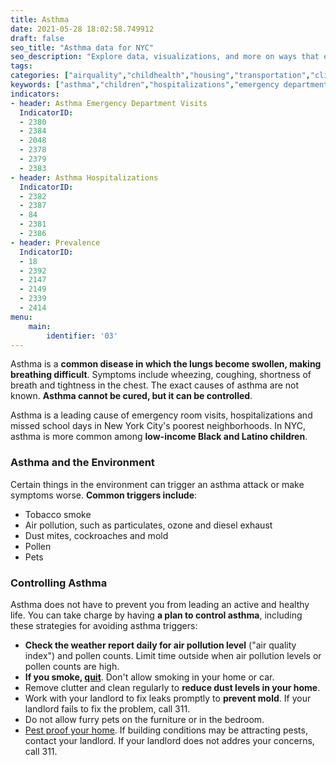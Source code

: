 ```yaml
---
title: Asthma
date: 2021-05-28 18:02:58.749912
draft: false
seo_title: "Asthma data for NYC"
seo_description: "Explore data, visualizations, and more on ways that environments shape health in New York City's neighborhoods.."
tags: 
categories: ["airquality","childhealth","housing","transportation","climatehealth","healthoutcomes","social","pests"]
keywords: ["asthma","children","hospitalizations","emergency department visits","breathing","housing","physical activity"]
indicators:
- header: Asthma Emergency Department Visits
  IndicatorID:
  - 2380
  - 2384
  - 2048
  - 2378
  - 2379
  - 2383
- header: Asthma Hospitalizations
  IndicatorID:
  - 2382
  - 2387
  - 84
  - 2381
  - 2386
- header: Prevalence
  IndicatorID:
  - 18
  - 2392
  - 2147
  - 2149
  - 2339
  - 2414
menu:
    main:
        identifier: '03'
---
```


Asthma is a **common disease in which the lungs become swollen, making breathing difficult**. Symptoms include wheezing, coughing, shortness of breath and tightness in the chest. The exact causes of asthma are not known. **Asthma cannot be cured, but it can be controlled**.

Asthma is a leading cause of emergency room visits, hospitalizations and missed school days in New York City's poorest neighborhoods. In NYC, asthma is more common among **low-income Black and Latino children**. 

### Asthma and the Environment
Certain things in the environment can trigger an asthma attack or make symptoms worse. **Common triggers include**: 
* Tobacco smoke
* Air pollution, such as particulates, ozone and diesel exhaust
* Dust mites, cockroaches and mold
* Pollen
* Pets

### Controlling Asthma
Asthma does not have to prevent you from leading an active and healthy life. You can take charge by having **a plan to control asthma**, including these strategies for avoiding asthma triggers:

* **Check the weather report daily for air pollution level** ("air quality index") and pollen counts. Limit time outside when air pollution levels or pollen counts are high.
* **If you smoke, [quit](http://www1.nyc.gov/site/doh/health/health-topics/smoking-how-to-quit.page "NYC Quits")**. Don't allow smoking in your home or car.
* Remove clutter and clean regularly to **reduce dust levels in your home**.
* Work with your landlord to fix leaks promptly to **prevent mold**. If your landlord fails to fix the problem, call 311.
* Do not allow furry pets on the furniture or in the bedroom.
* [Pest proof your home](http://www1.nyc.gov/site/doh/health/health-topics/pests-and-pesticides.page). If building conditions may be attracting pests, contact your landlord. If your landlord does not addres your concerns, call 311.